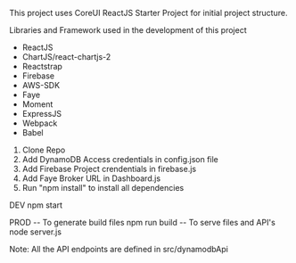 
This project uses CoreUI ReactJS Starter Project for initial project structure.

Libraries and Framework used in the development of this project
- ReactJS
- ChartJS/react-chartjs-2
- Reactstrap
- Firebase
- AWS-SDK
- Faye
- Moment
- ExpressJS
- Webpack
- Babel


1. Clone Repo
2. Add DynamoDB Access credentials in config.json file
3. Add Firebase Project crendentials in firebase.js
4. Add Faye Broker URL in Dashboard.js
4. Run "npm install" to install all dependencies


DEV
npm start

PROD
-- To generate build files 
npm run build 
-- To serve files and API's
node server.js


Note: All the API endpoints are defined in src/dynamodbApi
